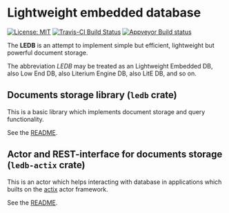 # Lightweight embedded database

[![License: MIT](https://img.shields.io/badge/License-MIT-brightgreen.svg)](https://opensource.org/licenses/MIT)
[![Travis-CI Build Status](https://travis-ci.org/katyo/ledb.svg?branch=master)](https://travis-ci.org/katyo/ledb)
[![Appveyor Build status](https://ci.appveyor.com/api/projects/status/1wrmhivii22emfxg)](https://ci.appveyor.com/project/katyo/ledb)

The **LEDB** is an attempt to implement simple but efficient, lightweight but powerful document storage.

The abbreviation *LEDB* may be treated as an Lightweight Embedded DB, also Low End DB, also Literium Engine DB, also LitE DB, and so on.

## Documents storage library (`ledb` crate)

This is a basic library which implements document storage and query functionality.

See the [README](ledb/README.md).

## Actor and REST-interface for documents storage (`ledb-actix` crate)

This is an actor which helps interacting with database in applications which builts on the [actix](https://actix.rs/) actor framework.

See the [README](ledb-actix/README.md).

